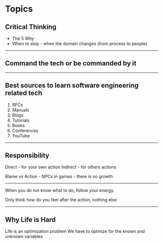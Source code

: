 # Topics


## Critical Thinking
- The 5 Why
- When to stop - when the domain changes (from process to people)

---
## Command the tech or be commanded by it

---

## Best sources to learn software engineering related tech
1. RFCs
1. Manuals
1. Blogs
1. Tutorials
1. Books
1. Conferences
1. YouTube

---

## Responsibility
Direct - for your own action
Indirect - for others actions

Blame vs Action - NPCs in games - there is no growth

---

When you do not know what to do, follow your energy.

Only think how do you feel after the action, nothing else

---

## Why Life is Hard

Life is an optimization problem
We have to optmize for the known and unknown variables

